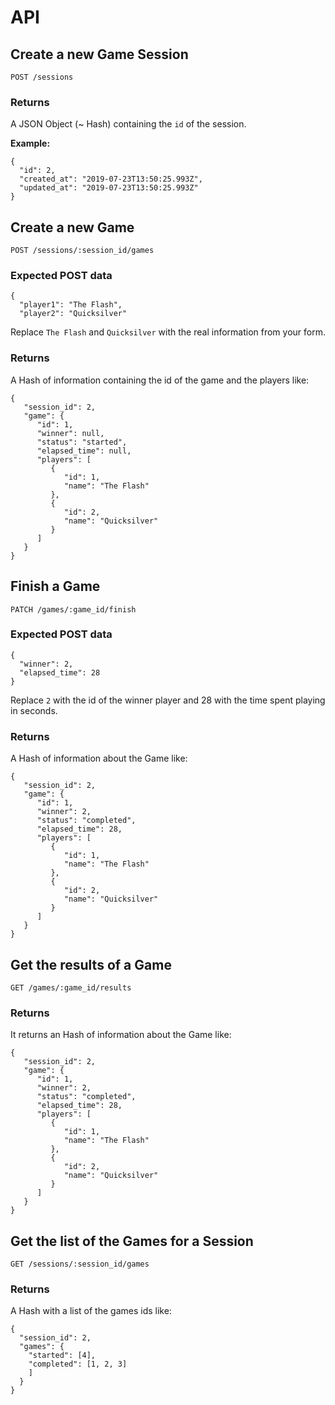 # API

## Create a new Game Session

`POST /sessions`

### Returns

A JSON Object (~ Hash) containing the `id` of the session.

**Example:**

    {
      "id": 2,
      "created_at": "2019-07-23T13:50:25.993Z",
      "updated_at": "2019-07-23T13:50:25.993Z"
    }

## Create a new Game

`POST /sessions/:session_id/games`

### Expected POST data

    {
      "player1": "The Flash",
      "player2": "Quicksilver"
    

Replace `The Flash` and `Quicksilver` with the real information from your form.

### Returns

A Hash of information containing the id of the game and the players like:

    {
       "session_id": 2,
       "game": {
          "id": 1,
          "winner": null,
          "status": "started",
          "elapsed_time": null,
          "players": [
             {
                "id": 1,
                "name": "The Flash"
             },
             {
                "id": 2,
                "name": "Quicksilver"
             }
          ]
       }
    }

## Finish a Game

`PATCH /games/:game_id/finish`

### Expected POST data

    {
      "winner": 2,
      "elapsed_time": 28
    }

Replace `2` with the id of the winner player and 28 with the time spent playing in seconds.

### Returns

A Hash of information about the Game like:

    {
       "session_id": 2,
       "game": {
          "id": 1,
          "winner": 2,
          "status": "completed",
          "elapsed_time": 28,
          "players": [
             {
                "id": 1,
                "name": "The Flash"
             },
             {
                "id": 2,
                "name": "Quicksilver"
             }
          ]
       }
    }

## Get the results of a Game

`GET /games/:game_id/results`

### Returns

It returns an Hash of information about the Game like:

    {
       "session_id": 2,
       "game": {
          "id": 1,
          "winner": 2,
          "status": "completed",
          "elapsed_time": 28,
          "players": [
             {
                "id": 1,
                "name": "The Flash"
             },
             {
                "id": 2,
                "name": "Quicksilver"
             }
          ]
       }
    }

## Get the list of the Games for a Session

`GET /sessions/:session_id/games`

### Returns

A Hash with a list of the games ids like:

    {
      "session_id": 2,
      "games": {
        "started": [4],
        "completed": [1, 2, 3]
        ]
      }
    }
